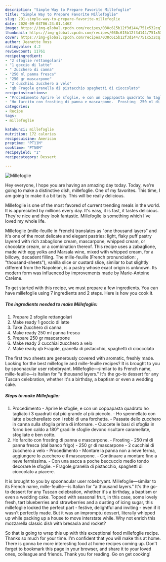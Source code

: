 ```yaml
---
description: "Simple Way to Prepare Favorite Millefoglie"
title: "Simple Way to Prepare Favorite Millefoglie"
slug: 291-simple-way-to-prepare-favorite-millefoglie
date: 2020-09-03T06:23:01.146Z
image: https://img-global.cpcdn.com/recipes/030c615b12f3d144/751x532cq70/millefoglie-recipe-main-photo.jpg
thumbnail: https://img-global.cpcdn.com/recipes/030c615b12f3d144/751x532cq70/millefoglie-recipe-main-photo.jpg
cover: https://img-global.cpcdn.com/recipes/030c615b12f3d144/751x532cq70/millefoglie-recipe-main-photo.jpg
author: Jeanette Ross
ratingvalue: 4.2
reviewcount: 11761
recipeingredient:
- "2 sfoglie rettangolari"
- "1 goccio di latte"
- " Zucchero di canna"
- "250 ml panna fresca"
- "250 gr mascarpone"
- "2 cucchiai zucchero a velo"
- "qb Fragole granella di pistacchio spaghetti di cioccolato"
recipeinstructions:
- "Procedimento Aprire le sfoglie, e con un coppapasta quadrato ho tagliato i 3 quadrati dal più grande al più piccolo.  Ho spennellato con latte e bucherellato con i rebbi di una forchetta.  Passate dello zucchero in canna sulla sfoglia prima di infornare.  Cuocete le basi di sfoglia in forno ben caldo a 180° gradi le sfoglie devono risultare caramellate, sfogliate e ben cotte."
- "Ho farcito con frosting di panna e mascarpone.  Frosting  250 ml di panna fresca (dal banco frigo)  250 gr di mascarpone  2 cucchiai di zucchero a velo Procedimento  Montare la panna non a neve ferma, aggiungere lo zucchero e il mascarpone.  Continuare a montare fino a neve fermissima. Con una sacca a poche beccuccio medio tondo decorare le sfoglie.  Fragole,granella di pistacchio, spaghetti di cioccolato a piacere."
categories:
- Recipe
tags:
- millefoglie

katakunci: millefoglie 
nutrition: 172 calories
recipecuisine: American
preptime: "PT11M"
cooktime: "PT50M"
recipeyield: "1"
recipecategory: Dessert

---
```



![Millefoglie](https://img-global.cpcdn.com/recipes/030c615b12f3d144/751x532cq70/millefoglie-recipe-main-photo.jpg)

Hey everyone, I hope you are having an amazing day today. Today, we're going to make a distinctive dish, millefoglie. One of my favorites. This time, I am going to make it a bit tasty. This will be really delicious.

Millefoglie is one of the most favored of current trending meals in the world. It is appreciated by millions every day. It's easy, it is fast, it tastes delicious. They're nice and they look fantastic. Millefoglie is something which I've loved my whole life.

Millefoglie (mille-feuille in French) translates as &#34;one thousand layers&#34; and it&#39;s one of the most delicate and elegant pastries: light, flaky puff pastry layered with rich zabaglione cream, mascarpone, whipped cream, or chocolate cream, or a combination thereof. This recipe uses a zabaglione, made with egg yolks and Marsala wine, mixed with whipped cream, for a billowy, decadent filling. The mille-feuille (French pronunciation: , &#34;thousand-sheets&#34;), vanilla slice or custard slice, similar to but slightly different from the Napoleon, is a pastry whose exact origin is unknown. Its modern form was influenced by improvements made by Marie-Antoine Carême.


To get started with this recipe, we must prepare a few ingredients. You can have millefoglie using 7 ingredients and 2 steps. Here is how you cook it.

<!--inarticleads1-->

##### The ingredients needed to make Millefoglie:

1. Prepare 2 sfoglie rettangolari
1. Make ready 1 goccio di latte
1. Take  Zucchero di canna
1. Make ready 250 ml panna fresca
1. Prepare 250 gr mascarpone
1. Make ready 2 cucchiai zucchero a velo
1. Make ready qb Fragole, granella di pistacchio, spaghetti di cioccolato


The first two sheets are generously covered with aromatic, freshly made. Looking for the best millefoglie and mille-feuille recipes? It is brought to you by spoonacular user robebryant. Millefoglie—similar to its French name, mille-feuille—is Italian for &#34;a thousand layers.&#34; It&#39;s the go-to dessert for any Tuscan celebration, whether it&#39;s a birthday, a baptism or even a wedding cake. 

<!--inarticleads2-->

##### Steps to make Millefoglie:

1. Procedimento - Aprire le sfoglie, e con un coppapasta quadrato ho tagliato i 3 quadrati dal più grande al più piccolo.  - Ho spennellato con latte e bucherellato con i rebbi di una forchetta.  - Passate dello zucchero in canna sulla sfoglia prima di infornare.  - Cuocete le basi di sfoglia in forno ben caldo a 180° gradi le sfoglie devono risultare caramellate, sfogliate e ben cotte.
1. Ho farcito con frosting di panna e mascarpone.  - Frosting  - 250 ml di panna fresca (dal banco frigo)  - 250 gr di mascarpone  - 2 cucchiai di zucchero a velo - Procedimento  - Montare la panna non a neve ferma, aggiungere lo zucchero e il mascarpone.  - Continuare a montare fino a neve fermissima. - Con una sacca a poche beccuccio medio tondo decorare le sfoglie.  - Fragole,granella di pistacchio, spaghetti di cioccolato a piacere.


It is brought to you by spoonacular user robebryant. Millefoglie—similar to its French name, mille-feuille—is Italian for &#34;a thousand layers.&#34; It&#39;s the go-to dessert for any Tuscan celebration, whether it&#39;s a birthday, a baptism or even a wedding cake. Topped with seasonal fruit, in this case, some lovely fresh, tart blueberries and strawberries and a dusting of icing sugar, this millefoglie looked the perfect part - festive, delightful and inviting - even if it wasn&#39;t perfectly made. But it was an impromptu dessert, literally whipped up while packing up a house to move interstate while. Why not enrich this mozzarella classic dish with bresaola and rocket? 

So that is going to wrap this up with this exceptional food millefoglie recipe. Thanks so much for your time. I'm confident that you will make this at home. There is gonna be more interesting food at home recipes coming up. Don't forget to bookmark this page in your browser, and share it to your loved ones, colleague and friends. Thank you for reading. Go on get cooking!
